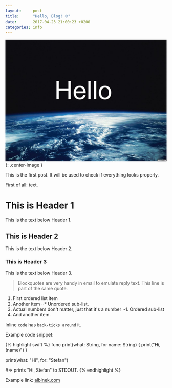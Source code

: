 ```yaml
---
layout:     post
title:      "Hello, Blog! 🌐"
date:       2017-04-23 21:00:23 +0200
categories: info
---
```

![Hello!](/assets/img/post/hello-blog-0.jpg){: .center-image }

This is the first post. It will be used to check if everything looks properly.

First of all: text.

# This is Header 1
This is the text below Header 1.

## This is Header 2
This is the text below Header 2.

### This is Header 3
This is the text below Header 3.

> Blockquotes are very handy in email to emulate reply text.
> This line is part of the same quote.

1. First ordered list item
2. Another item
⋅⋅* Unordered sub-list.
1. Actual numbers don't matter, just that it's a number
⋅⋅1. Ordered sub-list
4. And another item.

Inline `code` has `back-ticks around` it.

Example code snippet:

{% highlight swift %}
func print(what: String, for name: String) {
  print("Hi, \(name)")
}

print(what: "Hi", for: "Stefan")

#=> prints "Hi, Stefan" to STDOUT.
{% endhighlight %}

Example link: [albinek.com][albinekcom]

[albinekcom]: http://albinek.com
